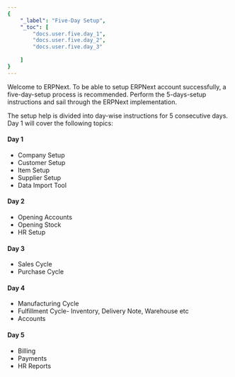 ```yaml
---
{
	"_label": "Five-Day Setup",
	"_toc": [
		"docs.user.five.day_1",
		"docs.user.five.day_2",
		"docs.user.five.day_3"
			
	]
}
---
```

Welcome to ERPNext. To be able to setup ERPNext account successfully, a five-day-setup process is recommended. Perform the 5-days-setup instructions and sail through the ERPNext implementation.

The setup help is divided into day-wise instructions for 5 consecutive days. Day 1 will  cover the following topics:

#### Day 1

- Company Setup
- Customer Setup
- Item Setup
- Supplier Setup
- Data Import Tool

#### Day 2

- Opening Accounts 
- Opening Stock
- HR Setup

#### Day 3

- Sales Cycle
- Purchase Cycle

	

#### Day 4

- Manufacturing Cycle
- Fulfillment Cycle- Inventory, Delivery Note, Warehouse etc
- Accounts

#### Day 5

- Billing
- Payments
- HR Reports

